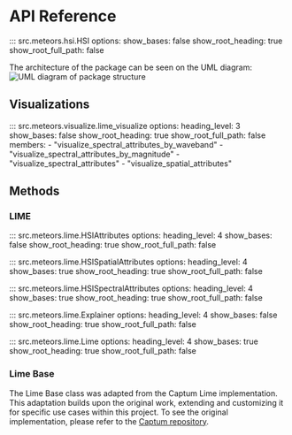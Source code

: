 # API Reference

::: src.meteors.hsi.HSI
options:
show_bases: false
show_root_heading: true
show_root_full_path: false

The architecture of the package can be seen on the UML diagram:
![UML diagram of package structure](../assets/UML_diagram.png)

## Visualizations

::: src.meteors.visualize.lime_visualize
options:
heading_level: 3
show_bases: false
show_root_heading: true
show_root_full_path: false
members: - "visualize_spectral_attributes_by_waveband" - "visualize_spectral_attributes_by_magnitude" - "visualize_spectral_attributes" - "visualize_spatial_attributes"

## Methods

### LIME

::: src.meteors.lime.HSIAttributes
options:
heading_level: 4
show_bases: false
show_root_heading: true
show_root_full_path: false

::: src.meteors.lime.HSISpatialAttributes
options:
heading_level: 4
show_bases: true
show_root_heading: true
show_root_full_path: false

::: src.meteors.lime.HSISpectralAttributes
options:
heading_level: 4
show_bases: true
show_root_heading: true
show_root_full_path: false

::: src.meteors.lime.Explainer
options:
heading_level: 4
show_bases: false
show_root_heading: true
show_root_full_path: false

::: src.meteors.lime.Lime
options:
heading_level: 4
show_bases: true
show_root_heading: true
show_root_full_path: false

### Lime Base

The Lime Base class was adapted from the Captum Lime implementation. This adaptation builds upon the original work, extending and customizing it for specific use cases within this project. To see the original implementation, please refer to the [Captum repository](https://captum.ai/api/_modules/captum/attr/_core/lime.html#LimeBase).
